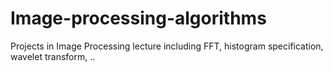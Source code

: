 # Image-processing-algorithms
Projects in Image Processing lecture including FFT, histogram specification, wavelet transform, .. 
